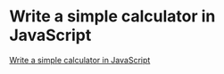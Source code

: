 # Write a simple calculator in JavaScript
[Write a simple calculator in JavaScript](https://aiwithcloud.com/2022/09/15/write_a_simple_calculator_in_javascript/)